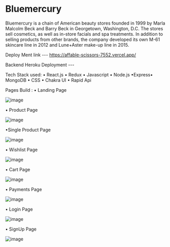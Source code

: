 # Bluemercury
Bluemercury is a chain of American beauty stores founded in 1999 by Marla Malcolm Beck and Barry Beck in Georgetown, Washington, D.C. The stores sell cosmetics, as well as in-store facials and spa treatments. In addition to selling products from other brands, the company developed its own M-61 skincare line in 2012 and Lune+Aster make-up line in 2015.

Deploy Ment link --- https://affable-scissors-7552.vercel.app/


Backend Heroku Deployment --- 

Tech Stack used: • React.js • Redux • Javascript • Node.js  •Express• MongoDB • CSS • Chakra UI • Rapid Api 


Pages Build : • Landing Page

![image](https://user-images.githubusercontent.com/97448096/189687099-33547923-e6aa-4f4d-8f83-1f3b6746c982.png)


• Product Page

![image](https://user-images.githubusercontent.com/97448096/189687269-36c8af87-f6e1-4002-b37c-3e93a444d91e.png)


•Single Product Page

![image](https://user-images.githubusercontent.com/97448096/189687384-da8945d3-2e6b-4b8f-9534-dab2c0c42dcc.png)


• Wishlist Page

![image](https://user-images.githubusercontent.com/97448096/189687596-7c595d1d-1a5d-4bc1-ba53-561b75d2825a.png)


• Cart Page

![image](https://user-images.githubusercontent.com/97448096/189688053-6c1c2ca9-463b-474e-8100-ab055f685e5d.png)


• Payments Page

![image](https://user-images.githubusercontent.com/97448096/189688191-a4288f05-e879-414d-9a59-c4c7edaa4663.png)



• Login Page

![image](https://user-images.githubusercontent.com/97448096/189688357-9cc0750a-95ff-4bd0-84b1-2c09262d5a18.png)


• SignUp Page

![image](https://user-images.githubusercontent.com/97448096/189688539-ffefe76d-6a92-47cd-83bc-429d0f11e942.png)



